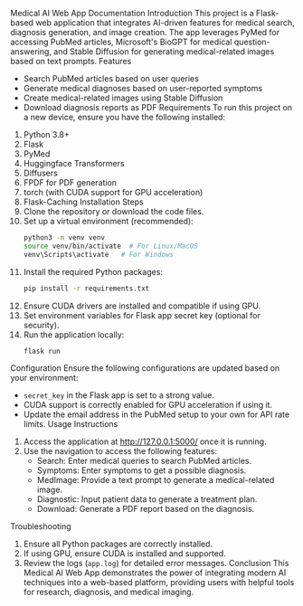 Medical AI Web App Documentation
Introduction
This project is a Flask-based web application that integrates AI-driven features for medical search, diagnosis generation, and image creation. The app leverages PyMed for accessing PubMed articles, Microsoft's BioGPT for medical question-answering, and Stable Diffusion for generating medical-related images based on text prompts.
Features
- Search PubMed articles based on user queries
- Generate medical diagnoses based on user-reported symptoms
- Create medical-related images using Stable Diffusion
- Download diagnosis reports as PDF
Requirements
To run this project on a new device, ensure you have the following installed:
1. Python 3.8+
2. Flask
3. PyMed
4. Huggingface Transformers
5. Diffusers
6. FPDF for PDF generation
7. torch (with CUDA support for GPU acceleration)
8. Flask-Caching
Installation Steps
1. Clone the repository or download the code files.
2. Set up a virtual environment (recommended):
   ```bash
   python3 -m venv venv
   source venv/bin/activate  # For Linux/MacOS
   venv\Scripts\activate   # For Windows
   ```
3. Install the required Python packages:
   ```bash
   pip install -r requirements.txt
   ```
4. Ensure CUDA drivers are installed and compatible if using GPU.
5. Set environment variables for Flask app secret key (optional for security).
6. Run the application locally:
   ```bash
   flask run
   ```
Configuration
Ensure the following configurations are updated based on your environment:
- `secret_key` in the Flask app is set to a strong value.
- CUDA support is correctly enabled for GPU acceleration if using it.
- Update the email address in the PubMed setup to your own for API rate limits.
Usage Instructions
1. Access the application at http://127.0.0.1:5000/ once it is running.
2. Use the navigation to access the following features:
   - Search: Enter medical queries to search PubMed articles.
   - Symptoms: Enter symptoms to get a possible diagnosis.
   - MedImage: Provide a text prompt to generate a medical-related image.
   - Diagnostic: Input patient data to generate a treatment plan.
   - Download: Generate a PDF report based on the diagnosis.

Troubleshooting
1. Ensure all Python packages are correctly installed.
2. If using GPU, ensure CUDA is installed and supported.
3. Review the logs (`app.log`) for detailed error messages.
Conclusion
This Medical AI Web App demonstrates the power of integrating modern AI techniques into a web-based platform, providing users with helpful tools for research, diagnosis, and medical imaging.
